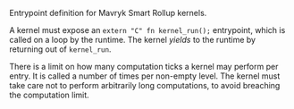 Entrypoint definition for Mavryk Smart Rollup kernels.

A kernel must expose an `extern "C" fn kernel_run();` entrypoint, which is called on a loop
by the runtime.  The kernel *yields* to the runtime by returning out of
`kernel_run`.

There is a limit on how many computation ticks a kernel may perform per entry. It is
called a number of times per non-empty level.  The kernel must take care not to perform
arbitrarily long computations, to avoid breaching the computation limit.
